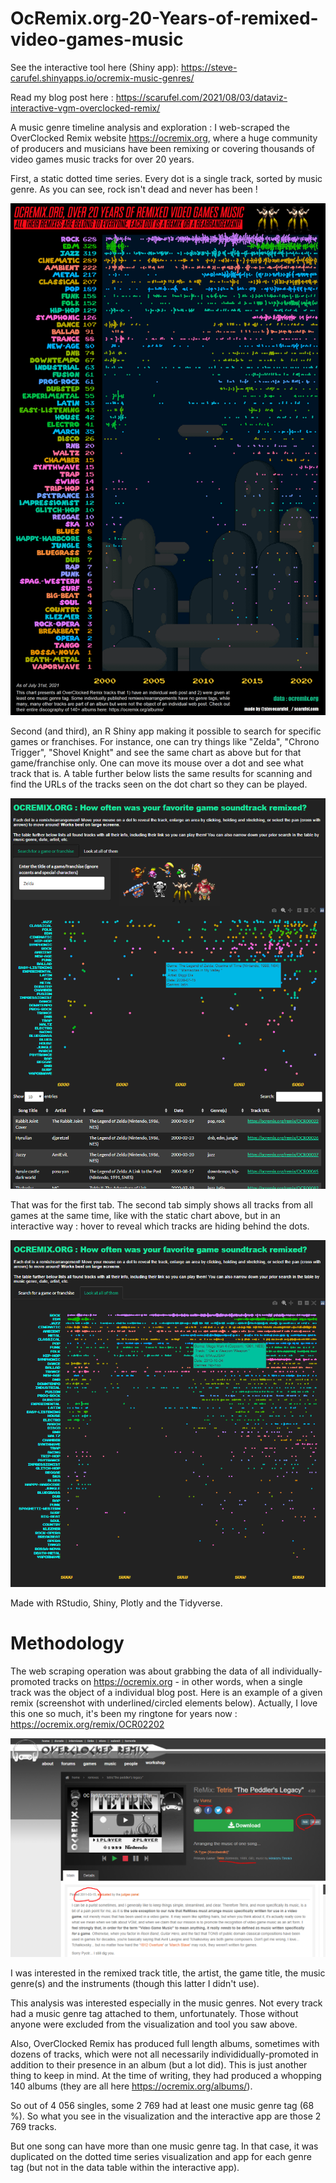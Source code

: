 # OcRemix.org-20-Years-of-remixed-video-games-music

See the interactive tool here (Shiny app): https://steve-carufel.shinyapps.io/ocremix-music-genres/

Read my blog post here : https://scarufel.com/2021/08/03/dataviz-interactive-vgm-overclocked-remix/

A music genre timeline analysis and exploration : I web-scraped the OverClocked Remix website https://ocremix.org, where a huge community of producers and musicians have been remixing or covering thousands of video games music tracks for over 20 years.

First, a static dotted time series. Every dot is a single track, sorted by music genre. As you can see, rock isn't dead and never has been !

![](https://github.com/datacarvel/OcRemix-Over-20-Years/blob/main/ocremix-over-the-years-stevecarufel-3aout.png)

Second (and third), an R Shiny app making it possible to search for specific games or franchises. For instance, one can try things like "Zelda", "Chrono Trigger", "Shovel Knight" and see the same chart as above but for that game/franchise only. One can move its mouse over a dot and see what track that is. A table further below lists the same results for scanning and find the URLs of the tracks seen on the dot chart so they can be played. 

![](https://github.com/datacarvel/OcRemix-Over-20-Years/blob/main/shiny-app-screenshot-ocremix-1.png)

That was for the first tab. The second tab simply shows all tracks from all games at the same time, like with the static chart above, but in an interactive way : hover to reveal which tracks are hiding behind the dots. 

![](https://github.com/datacarvel/OcRemix-Over-20-Years/blob/main/shiny-app-screenshot-ocremix-2.png)

Made with RStudio, Shiny, Plotly and the Tidyverse. 

# Methodology

The web scraping operation was about grabbing the data of all individually-promoted tracks on https://ocremix.org - in other words, when a single track was the object of a individual blog post. Here is an example of a given remix (screenshot with underlined/circled elements below). Actually, I love this one so much, it's been my ringtone for years now : https://ocremix.org/remix/OCR02202

![](https://github.com/datacarvel/OcRemix-Over-20-Years/blob/main/example.PNG)

I was interested in the remixed track title, the artist, the game title, the music genre(s) and the instruments (though this latter I didn't use). 

This analysis was interested especially in the music genres. Not every track had a music genre tag attached to them, unfortunately. Those without anyone were excluded from the visualization and tool you saw above.

Also, OverClocked Remix has produced full length albums, sometimes with dozens of tracks, which were not all necessarily individidually-promoted in addition to their presence in an album (but a lot did). This is just another thing to keep in mind. At the time of writing, they had produced a whopping 140 albums (they are all here https://ocremix.org/albums/). 

So out of 4 056 singles, some 2 769 had at least one music genre tag (68 %). So what you see in the visualization and the interactive app are those 2 769 tracks. 

But one song can have more than one music genre tag. In that case, it was duplicated on the dotted time series visualization and app for each genre tag (but not in the data table within the interactive app). 

